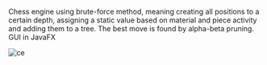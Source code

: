 Chess engine using brute-force method, meaning creating all positions to a certain depth, assigning
a static value based on material and piece activity and adding them to a tree.
The best move is found by alpha-beta pruning. GUI in JavaFX

![ce](https://github.com/Omar-Chatila/Chess-Engine/assets/55687548/ba5dd6f9-940b-454c-b260-b9e3b7c8f6bd)
